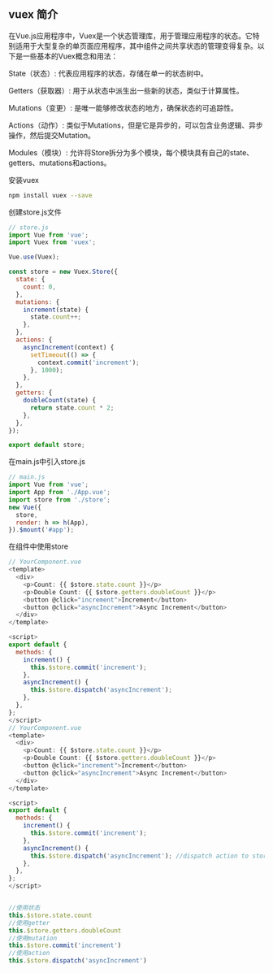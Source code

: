 ## vuex 简介
在Vue.js应用程序中，Vuex是一个状态管理库，用于管理应用程序的状态。它特别适用于大型复杂的单页面应用程序，其中组件之间共享状态的管理变得复杂。以下是一些基本的Vuex概念和用法：

State（状态）: 代表应用程序的状态，存储在单一的状态树中。

Getters（获取器）: 用于从状态中派生出一些新的状态，类似于计算属性。

Mutations（变更）: 是唯一能够修改状态的地方，确保状态的可追踪性。

Actions（动作）: 类似于Mutations，但是它是异步的，可以包含业务逻辑、异步操作，然后提交Mutation。

Modules（模块）: 允许将Store拆分为多个模块，每个模块具有自己的state、getters、mutations和actions。

安装vuex 
```bash
npm install vuex --save
```
创建store.js文件

```js
// store.js
import Vue from 'vue';
import Vuex from 'vuex';

Vue.use(Vuex);

const store = new Vuex.Store({
  state: {
    count: 0,
  },
  mutations: {
    increment(state) {
      state.count++;
    },
  },
  actions: {
    asyncIncrement(context) {
      setTimeout(() => {
        context.commit('increment');
      }, 1000);
    },
  },
  getters: {
    doubleCount(state) {
      return state.count * 2;
    },
  },
});

export default store;
```
在main.js中引入store.js
```js
// main.js
import Vue from 'vue';
import App from './App.vue';
import store from './store';
new Vue({
  store,
  render: h => h(App),
}).$mount('#app');

```
在组件中使用store
```js
// YourComponent.vue
<template>
  <div>
    <p>Count: {{ $store.state.count }}</p>
    <p>Double Count: {{ $store.getters.doubleCount }}</p>
    <button @click="increment">Increment</button>
    <button @click="asyncIncrement">Async Increment</button>
  </div>
</template>

<script>
export default {
  methods: {
    increment() {
      this.$store.commit('increment');
    },
    asyncIncrement() {
      this.$store.dispatch('asyncIncrement');
    },
  },
};
</script>
// YourComponent.vue
<template>
  <div>
    <p>Count: {{ $store.state.count }}</p>
    <p>Double Count: {{ $store.getters.doubleCount }}</p>
    <button @click="increment">Increment</button>
    <button @click="asyncIncrement">Async Increment</button>
  </div>
</template>

<script>
export default {
  methods: {
    increment() {
      this.$store.commit('increment');
    },
    asyncIncrement() {
      this.$store.dispatch('asyncIncrement'); //dispatch action to store
    },
  },
};
</script>

```

```js

//使用状态
this.$store.state.count
//使用getter
this.$store.getters.doubleCount
//使用mutation
this.$store.commit('increment')
//使用action
this.$store.dispatch('asyncIncrement')

```
